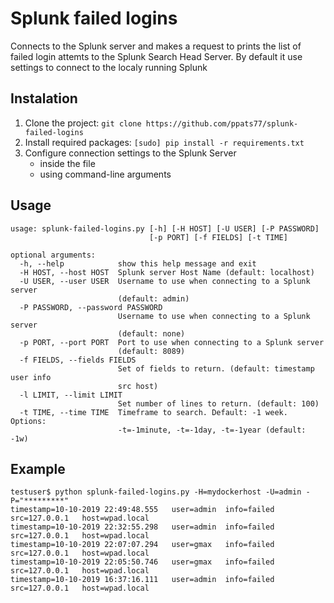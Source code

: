 # Splunk failed logins
Connects to the Splunk server and makes a request to prints the list of failed login attemts to the Splunk Search Head Server.
By default it use settings to connect to the localy running Splunk

## Instalation
1. Clone the project: ```git clone https://github.com/ppats77/splunk-failed-logins``` 
2. Install required packages: ```[sudo] pip install -r requirements.txt```
3. Configure connection settings to the Splunk Server
   - inside the file
   - using command-line arguments
   
## Usage
```
usage: splunk-failed-logins.py [-h] [-H HOST] [-U USER] [-P PASSWORD]
                               [-p PORT] [-f FIELDS] [-t TIME]

optional arguments:
  -h, --help            show this help message and exit
  -H HOST, --host HOST  Splunk server Host Name (default: localhost)
  -U USER, --user USER  Username to use when connecting to a Splunk server
                        (default: admin)
  -P PASSWORD, --password PASSWORD
                        Username to use when connecting to a Splunk server
                        (default: none)
  -p PORT, --port PORT  Port to use when connecting to a Splunk server
                        (default: 8089)
  -f FIELDS, --fields FIELDS
                        Set of fields to return. (default: timestamp user info
                        src host)
  -l LIMIT, --limit LIMIT
                        Set number of lines to return. (default: 100)
  -t TIME, --time TIME  Timeframe to search. Default: -1 week. Options:
                        -t=-1minute, -t=-1day, -t=-1year (default: -1w)
```

## Example 
```
testuser$ python splunk-failed-logins.py -H=mydockerhost -U=admin -P="*********"
timestamp=10-10-2019 22:49:48.555	user=admin	info=failed	src=127.0.0.1	host=wpad.local
timestamp=10-10-2019 22:32:55.298	user=admin	info=failed	src=127.0.0.1	host=wpad.local
timestamp=10-10-2019 22:07:07.294	user=gmax	info=failed	src=127.0.0.1	host=wpad.local
timestamp=10-10-2019 22:05:50.746	user=gmax	info=failed	src=127.0.0.1	host=wpad.local
timestamp=10-10-2019 16:37:16.111	user=admin	info=failed	src=127.0.0.1	host=wpad.local
```
